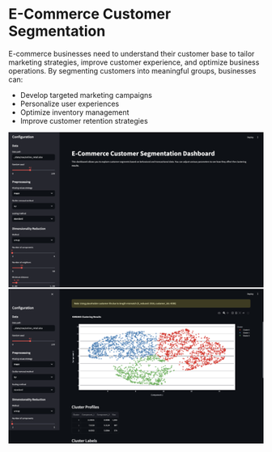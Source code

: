 # E-Commerce Customer Segmentation




E-commerce businesses need to understand their customer base to tailor marketing strategies, improve customer experience, and optimize business operations. By segmenting customers into meaningful groups, businesses can:
- Develop targeted marketing campaigns
- Personalize user experiences
- Optimize inventory management
- Improve customer retention strategies


![alt text](image.png)
![alt text](image-1.png)
